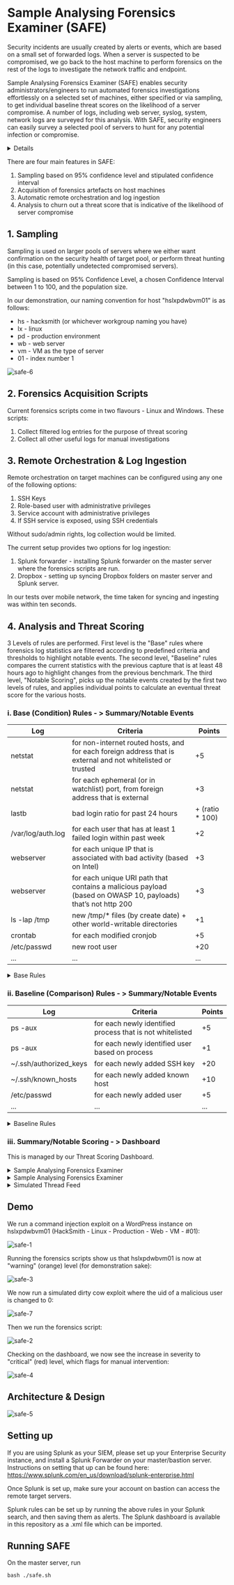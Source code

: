 # Sample Analysing Forensics Examiner (SAFE)

Security incidents are usually created by alerts or events, which are based on a small set of forwarded logs. When a server is suspected to be compromised, we go back to the host machine to perform forensics on the rest of the logs to investigate the network traffic and endpoint.

Sample Analysing Forensics Examiner (SAFE) enables security administrators/engineers to run automated forensics investigations effortlessly on a selected set of machines, either specified or via sampling, to get individual baseline threat scores on the likelihood of a server compromise. A number of logs, including web server, syslog, system, network logs are surveyed for this analysis. With SAFE, security engineers can easily survey a selected pool of servers to hunt for any potential infection or compromise.
<details>
  <summary>Details</summary>
  
  #### Problems
  1. [accuracy] Misses (FNs) on security threat detections (reactive) are common, many of which are only discovered during in-depth forensics investigation.
  2. [cost] While forensics investigation is accurate (richer logs), it’s expensive, and is usually only conducted when machine is suspected to be compromised.
  3. [time] We (incident response team) spend a lot of time manually reviewing forensics artefacts for various incidents
  4. [scalability] It’s virtually impossible to conduct forensics investigations over many servers in a scalable manner.

  #### Proposed Solution – Finding evil in an automated, scalable manner
Using a proactive and sampling approach, our tool automatically conducts a basic forensics investigations on an identified healthy (we would like to assume compromised) pool of servers to get threat scores, flagging out suspected compromised machines for further investigations.

  #### Target Users
  1. Security Incident Responders
  2. L3 SOC
  3. Server Owners
</details>

There are four main features in SAFE:
 1. Sampling based on 95% confidence level and stipulated confidence interval
 2. Acquisition of forensics artefacts on host machines
 3. Automatic remote orchestration and log ingestion
 4. Analysis to churn out a threat score that is indicative of the likelihood of server compromise

## 1. Sampling
Sampling is used on larger pools of servers where we either want confirmation on the security health of target pool, or perform threat hunting (in this case, potentially undetected compromised servers).

Sampling is based on 95% Confidence Level, a chosen Confidence Interval between 1 to 100, and the population size. 

In our demonstration, our naming convention for host "hslxpdwbvm01" is as follows:
  + hs - hacksmith (or whichever workgroup naming you have)
  + lx - linux
  + pd - production environment
  + wb - web server
  + vm - VM as the type of server
  + 01 - index number 1

![safe-6](https://github.com/spigeo/automatedforensicsinvestigator/blob/master/hacksmith/safe-6-2.png)

## 2. Forensics Acquisition Scripts
Current forensics scripts come in two flavours - Linux and Windows. These scripts:
 1. Collect filtered log entries for the purpose of threat scoring
 2. Collect all other useful logs for manual investigations
 
## 3. Remote Orchestration & Log Ingestion
Remote orchestration on target machines can be configured using any one of the following options:
 1. SSH Keys
 2. Role-based user with administrative privileges
 3. Service account with administrative privileges
 4. If SSH service is exposed, using SSH credentials
 
Without sudo/admin rights, log collection would be limited. 

The current setup provides two options for log ingestion:
 1. Splunk forwarder - installing Splunk forwarder on the master server where the forensics scripts are run.
 2. Dropbox - setting up syncing Dropbox folders on master server and Splunk server.
 
In our tests over mobile network, the time taken for syncing and ingesting was within ten seconds.

## 4. Analysis and Threat Scoring
3 Levels of rules are performed. First level is the "Base" rules where forensics log statistics are filtered according to predefined criteria and thresholds to highlight notable events. The second level, "Baseline" rules compares the current statistics with the previous capture that is at least 48 hours ago to highlight changes from the previous benchmark. The third level, "Notable Scoring", picks up the notable events created by the first two levels of rules, and applies individual points to calculate an eventual threat score for the various hosts.

### i. Base (Condition) Rules - > Summary/Notable Events

| Log  | Criteria | Points |
| ------------- | ------------- | ------ | 
| netstat  | for non-internet routed hosts, and for each foreign address that is external and not whitelisted or trusted |    +5 |
| netstat | for each ephemeral (or in watchlist) port, from foreign address that is external | +3 |
| lastb | bad login ratio for past 24 hours | + (ratio * 100) |
| /var/log/auth.log | for each user that has at least 1 failed login within past week | +2 |
| webserver | for each unique IP that is associated with bad activity (based on Intel) | +3 |
| webserver | for each unique URI path that contains a malicious payload (based on OWASP 10, payloads) that’s not http 200 | +3 | 
| ls -lap /tmp | new /tmp/* files (by create date) + other world-writable directories | +1 |
| crontab | for each modified cronjob | +5 | 
| /etc/passwd | new root user | +20 | 
| ... | ... | ... | 


<details>
  <summary>Base Rules</summary>

`Base - Bad IP`
```
index=safe source="*webserveraccess.log" earliest=-1d
| rex field=source ".+\/(?<host>[a-zA-Z0-9]+)\_.+"
| stats count by src_ip, host
| rename src_ip as ip
| eval points = 3
| eval concat = host . ip
| search NOT [search index=summary source="Base - Bad IP" earliest=-1d | table ip,orig_host | eval concat = orig_host . ip | table concat]
| fields host, ip, points
| collect index=summary sourcetype=stash source="Base - Bad IP" marker="tier=base"
```

`Base - Bad Logins`
```
index="safe" source="*badlogins.log" earliest=-1d
| rex field=source ".+\/(?<host>[a-zA-Z0-9]+)\_.+"
| rex "(?<user>[a-zA-Z0-9]+)\ .+" max_match=0
| stats count by user, host
| eval points = 3
| eval concat = user . host
| search NOT user = "btmp"
| search NOT [search index=summary source="Base - Bad Logins" earliest=-1d | table user,orig_host | eval concat = user . orig_host | table concat]
| fields user, host, points
| collect index=summary sourcetype=stash source="Base - Bad Logins" marker="tier=base"
```

`Base - New Root Users`
```
index=safe source="*rootusers.log" earliest=-1d
| rex "(?<user>.+)" max_match=0
| rex field=source ".+\/(?<host>[a-zA-Z0-9]+)\_.+"
| stats count by user, host
| search NOT user IN ("root") `comment("whitelist")`
| eval points = 20
| eval concat = user . host
| search NOT [search index=summary source="Base - New Root Users" earliest=-1d | table user,orig_host | eval concat = user . orig_host | table concat]
| fields user, host, points
| collect index=summary sourcetype=stash source="Base - New Root Users" marker="tier=base"
```

`Base - OWASP Payloads`
```
index=safe source=*webserveraccess.log earliest=-1d
| rex "[^ ]+\ [^ ]+\ [^ ]+\ [^ ]+\ [^ ]+\ [^ ]+\ [^ ]+\ [^ ]+\ (?<status>\d\d\d)\ .+" 
| rex "^[^ ]+\ [^ ]+\ [^ ]+\ [^ ]+\ [^ ]+\ [^ ]+\ (?<uri>[^ ]+)\ .+" 
| rex "^[^ ]+\ [^ ]+\ [^ ]+\ [^ ]+\ [^ ]+\ [^ ]+\ [^=]+\=(?<query>[^ ]+)\ .+" 
| eval uri_query=replace(coalesce(query,uri),"\"","")
| rex "^(?<src_ip>[^ ]+)\ .+" 
| where status!=200 `comment("general assumption made is that 200 means well handled. not fully accurate of course")` 
| rex field=source ".+\/(?<host>[a-zA-Z0-9]+)\_.+"
| stats count by src_ip, host, uri_query
| rename uri_query as payload
| lookup payloads.csv payload
| where isnotnull(attack)
| eval points = 3
| eval concat = host . payload
| search NOT [search index=summary source="Base - OWASP Payloads" earliest=-1d | table payload,orig_host | eval concat = orig_host . payload | table concat]
| fields host, payload, points
| collect index=summary sourcetype=stash source="Base - OWASP Payloads" marker="tier=base"
```

`Base - RDP Connections Bypassing Bastion`
```
index=safe source="*RemoteConnectionManager_Operational.xml" earliest=-1d 
| spath
| rename Event.UserData.EventXML.Param3 as src
| rename Event.System.Computer as host
| rex field=source ".+\/(?<host>[a-zA-Z0-9]+)\_.+" 
| search NOT src IN ("172.16.124.5","172.16.124.135","172.16.124.133") `comment("Bastion IPs")` 
| stats count by src, host 
| eval points = 5 
| eval concat = host . src  
| search NOT 
    [ search index=summary source="Base - RDP Connections Bypassing Bastion" earliest=-1d 
    | table status,src 
    | eval concat = orig_host . src  
    | table concat]
| collect index=summary sourcetype=stash source="Base - RDP Connections Bypassing Bastion" marker="tier=base"
```

`Base - SSH Connections Bypassing Bastion`
```
index=safe source=*sshaccess.log "Accepted password for" earliest=-1d 
| rex "(?<src>\d{1,3}\.\d{1,3}\.\d{1,3}\.\d{1,3})" 
| rex "Accepted\ password\ for\ (?<user>[^ ]+)\ .+" 
| rex field=source ".+\/(?<host>[a-zA-Z0-9]+)\_.+" 
| search NOT src IN ("172.16.124.5","172.16.124.135","172.16.124.133") `comment("Bastion IPs")` 
| stats count by src, user, host 
| eval points = 5 
| eval concat = host . src . user 
| search NOT 
    [ search index=summary source="Base - SSH Connections Bypassing Bastion" earliest=-1d 
    | table status,src,user 
    | eval concat = orig_host . src . user 
    | table concat] 
| collect index=summary sourcetype=stash source="Base - SSH Connections Bypassing Bastion" marker="tier=base"
```

`Base - Suspicious Windows Processes`
```
index=safe source="*/Security.xml" earliest=-1d
| spath
| search "Event.EventData.Data{@Name}"=ProcessName 
| rex field=_raw max_match=20 "ProcessName\'\>(?<process_name>[^\<]+)\<" 
| rex field=process_name max_match=20 ".+[\\\](?<process_name>[^\\\]+)$" 
| rex field=source ".+splunk\/(?<host>[a-zA-Z0-9]+)\_.+"
| stats count by process_name, host
| search process_name IN ("*whois64.exe","*whois.exe","*vmmap.exe","*sync64.exe","*sync.exe","*strings64.exe","*strings.exe","*streams64.exe","*streams.exe","*sigcheck64.exe","*sigcheck.exe","*sdelete64.exe","*sdelete.exe","*ru64.exe","*ru.exe","*regjump.exe","*pssuspend64.exe","*pssuspend.exe","*psshutdown.exe","*psping64.exe","*psping.exe","*pspasswd64.exe","*pspasswd.exe","*psloglist64.exe","*psloglist.exe","*pslist64.exe","*pslist.exe","*pskill64.exe","*pskill.exe","*psfile64.exe","*psfile.exe","*procexp64.exe","*procexp.exe","*procdump64.exe","*procdump.exe","*portmon.exe","*pipelist64.exe","*pipelist.exe","*pendmoves64.exe","*pendmoves.exe","*pagedfrg.exe","*ntfsinfo64.exe","*ntfsinfo.exe","*notmyfaultc64.exe","*notmyfaultc.exe","*notmyfault64.exe","*notmyfault.exe","*movefile64.exe","*movefile.exe","*logonsessions64.exe","*logonsessions.exe","*livekd64.exe","*livekd.exe","*ldmdump.exe","*junction64.exe","*junction.exe","*hex2dec64.exe","*hex2dec.exe","*handle64.exe","*handle.exe","*efsdump.exe","*du64.exe","*du.exe","*diskext64.exe","*diskext.exe","*disk2vhd.exe","*ctrl2cap.exe","*autorunsc64.exe","*autorunsc.exe","*adrestore.exe","*accesschk64.exe","*accesschk.exe","*ZoomIt.exe","*Winobj.exe","*Volumeid64.exe","*Volumeid.exe","*Testlimit64.exe","*Testlimit.exe","*Tcpview.exe","*Tcpvcon.exe","*Sysmon64.exe","*Sysmon.exe","*ShellRunas.exe","*ShareEnum.exe","*RegDelNull64.exe","*RegDelNull.exe","*RAMMap.exe","*PsService64.exe","*PsService.exe","*PsLoggedon64.exe","*PsLoggedon.exe","*PsInfo64.exe","*PsInfo.exe","*PsGetsid64.exe","*PsGetsid.exe","*PsExec64.exe","*PsExec.exe","*Procmon64.exe","*Procmon.exe","*LoadOrdC64.exe","*LoadOrdC.exe","*LoadOrd64.exe","*LoadOrd.exe","*Listdlls64.exe","*Listdlls.exe","*FindLinks64.exe","*FindLinks.exe","*Diskmon.exe","*DiskView.exe","*Desktops.exe","*Dbgview.exe","*Coreinfo64.exe","*Coreinfo.exe","*Contig64.exe","*Contig.exe","*Clockres64.exe","*Clockres.exe","*Cacheset.exe","*CPUSTRES64.EXE","*CPUSTRES.EXE","*Bginfo64.exe","*Bginfo.exe","*Autoruns64.exe","*Autoruns.exe","*Autologon.exe","*AccessEnum.exe","*ADInsight.exe","*ADExplorer.exe")
| eval points = 20
| eval concat = host . process_name
| search NOT [search index=summary source="Base - Suspicious Windows Processes" earliest=-1d | table orig_host,process_name | eval concat = orig_host . process_name | table concat]
| fields host, payload, points
| collect index=summary sourcetype=stash source="Base - Suspicious Windows Processes" marker="tier=base"
```

`Base - Vulnerability Scanning On Web Server`
```
index=safe source=*webserveraccess.log earliest=-1d
| rex "[^ ]+\ [^ ]+\ [^ ]+\ [^ ]+\ [^ ]+\ [^ ]+\ [^ ]+\ [^ ]+\ (?<status>\d\d\d)\ .+" 
| rex "^[^ ]+\ [^ ]+\ [^ ]+\ [^ ]+\ [^ ]+\ [^ ]+\ (?<uri>[^ ]+)\ .+" 
| rex "^[^ ]+\ [^ ]+\ [^ ]+\ [^ ]+\ [^ ]+\ [^ ]+\ [^=]+\=(?<query>[^ ]+)\ .+" 
| eval uri_query=replace(coalesce(query,uri),"\"","")
| rex "^(?<src_ip>[^ ]+)\ .+" 
| rex field=source ".+\/(?<host>[a-zA-Z0-9]+)\_.+"
| stats dc(uri_query) as dc_uri_query count by src_ip, host
| where dc_uri_query > 500 AND count > 1000
| eval points = 3
| eval concat = host . src_ip
| search NOT [search index=summary source="Base - Vulnerability Scanning On Web Server" earliest=-1d | table src_ip,orig_host | eval concat = orig_host . src_ip | table concat]
| fields host, src_ip, points
| collect index=summary sourcetype=stash source="Base - Vulnerability Scanning On Web Server" marker="tier=base"
```

`Base - Web Server Errors`
```
index=safe source=*webserveraccess.log earliest=-1d
| rex "[^ ]+\ [^ ]+\ [^ ]+\ [^ ]+\ [^ ]+\ [^ ]+\ [^ ]+\ [^ ]+\ (?<status>\d\d\d)\ .+"
| rex field=source ".+\/(?<host>[a-zA-Z0-9]+)\_.+"
| stats first(_time) as time count by host, status
| where status > 499
| eval points = 3
| eval concat = host . status . time
| search NOT [search index=summary source="Base - Server Errors" earliest=-1d | table status,orig_host,time | eval concat = orig_host . status . time | table concat]
| fields host, status, points, time
| collect index=summary sourcetype=stash source="Base - Web Server Errors" marker="tier=base"
```

`Base - Suspicious Cron Jobs`
```
index=safe source="*/userscrontab.log" TERM(nc) OR TERM(wget) OR TERM(curl) OR TERM(ncat) OR TERM(fping) OR "/dev/null" earliest=-1d
| rex "(?m)^(?<cron>[^#\r\n]+)" max_match=500
| eval cron=rtrim(cron," ")
| rex field=source ".+splunk\/(?<host>[a-zA-Z0-9]+)\_.+"
| stats count by cron, host
| eval points = 10
| eval concat = host . cron
| search NOT [search index=summary source="Base - Suspicious Cron Jobs" earliest=-1d | table cron,orig_host | eval concat = orig_host . cron | table concat]
| fields host, cron, points
| collect index=summary sourcetype=stash source="Base - Suspicious Cron Jobs" marker="tier=base"
```

`Base - Web Shells`
```
index=safe source="*/webserveraccess.log" earliest=-1d "cmd=*nc" OR "cmd=*/bash" OR "cmd=*ncat" OR "cmd=*netcat"
| rex "\?(?<uri_query>[^ ]+)"
| rex field=source ".+\/(?<host>[a-zA-Z0-9]+)\_.+"
| stats count by host, uri_query
| eval points = 10
| eval concat = host . uri_query
| search NOT [search index=summary source="Base - Web Shells" earliest=-1d | table uri_query,orig_host | eval concat = orig_host . uri_query | table concat]
| fields host, uri_query, points
| collect index=summary sourcetype=stash source="Base - Web Shells" marker="tier=base"
```

</details>

### ii. Baseline (Comparison) Rules - > Summary/Notable Events

| Log  | Criteria | Points |
| ------------- | ------------- | ------ | 
| ps -aux | for each newly identified process that is not whitelisted | +5 |
| ps -aux | for each newly identified user based on process | +1 |
| ~/.ssh/authorized_keys | for each newly added SSH key | +20 |
| ~/.ssh/known_hosts | for each newly added known host | +10 |
| /etc/passwd | for each newly added user | +5 |
| ... | ... | ... | 


<details>
  <summary>Baseline Rules</summary>

`Baseline - New Autostart Services`
```
index=safe source="*/autostartservices.log" earliest=-1d
| rex field=source ".+\/(?<host>[a-zA-Z0-9]+)\_.+"
| rex ".+\ (?<service>[^ ]+)[\r\n.]" max_match=0
| stats count by service, host
| where len(service)>3
| search NOT service IN ("") `comment("whitelist")`
| eval points = 5
| eval concat = service . host
| search NOT [search index=summary source="Baseline - New Autostart Services" earliest=-7d | table service,orig_host | eval concat = service . orig_host | table concat]
| fields service, host, points
| collect index=summary sourcetype=stash source="Baseline - New Autostart Services" marker="tier=baseline"
```

`Baseline - New Cron Jobs`
```
index=safe source="*/userscrontab.log" earliest=-1d
| rex "(?m)^(?<cron>[^#\r\n]+)" max_match=0
| rex field=source ".+splunk\/(?<host>[a-zA-Z0-9]+)\_.+"
| stats count by cron, host
| eval points = 5
| eval concat = host . cron
| search NOT [search index=summary source="Baseline - New Cron Jobs" earliest=-7d | table orig_host,cron | eval concat = orig_host.cron | table concat]
| fields cron, host, points
| collect index=summary source="Baseline - New Cron Jobs" marker="tier=baseline"
```

`Baseline - New Hidden Files`
```
index=safe source=*/hiddenfilesforotherusers.log earliest=-1d
| rex field=_raw "(?m)^(?<user>[^ ]+)\ (?m)(?<hidden_files>[^ ]+)$" max_match=400
| rex field=source ".+\/(?<host>[a-zA-Z0-9]+)\_.+"
| rex mode=sed field=user "s/\n/ /g"
| rex mode=sed field=hidden_files "s/\n/ /g"
| eval user = ltrim(user," ")
| stats count by user, hidden_files, host
| eval points = 3
| eval concat = user . hidden_files . host
| search NOT [search index=summary source="Baseline - New Hidden Files" earliest=-7d | table user,hidden_files,orig_host | eval concat = user . hidden_files . orig_host | table concat]
| fields user, hidden_files, host, points
| collect index=summary sourcetype=stash source="Baseline - New Hidden Files" marker="tier=baseline"
```

`Baseline - New Identified Windows Processes`
```
index=safe source="*/Processlist.log" earliest=-1d
| rex field=_raw max_match=300 "\ \d\ (?<process_name>[^ ]+)" 
| rex field=source ".+splunk\/(?<host>[a-zA-Z0-9]+)\_.+"
| stats count by process_name, host
| eval points = 4
| eval concat = host . process_name
| search NOT [search index=summary source="Baseline - New Identified Windows Processes" earliest=-7d | table orig_host,process_name | eval concat = orig_host.process_name | table concat]
| fields process_name, host, points 
| collect index=summary source="Baseline - New Identified Windows Processes" marker="tier=baseline"
```

`Baseline - New Processes`
```
index=safe source=*pidpsname.log earliest=-1d
| rex "(?<pid>\d+)\ (?<cmd>\w+)" max_match=0
| rex field=source ".+splunk\/(?<host>[a-zA-Z0-9]+)\_.+"
| eval time = max(_time)
| eval points = 5
| stats count by time, cmd, host, points
| eval concat = cmd . host
| search NOT [search index=summary source="Baseline - New Processes" earliest=-7d | table cmd,orig_host | eval concat = cmd . orig_host | table concat]
| fields time, cmd, host, points
| collect index=summary sourcetype=stash source="Baseline - New Processes" marker="tier=baseline"
```

`Baseline - New SSH Users`
```
index=safe source="*sshaccess.log" user earliest=-1d
| rex field=source ".+artefacts\/(?<host>[a-zA-Z0-9]+)\_.+"
| rex "New\ session\ /d+ of\ user\ (?<user>[a-zA-Z0-9])"
| rex "session\ opened\ for\ user\ (?<user>[a-zA-Z0-9])\ by"
| eval time = max(_time) `comment("I know this line should go below")`
| stats count by user, host
| eval points = 10
| search NOT user IN ("sshd","mysql","gdm") `comment("whitelist")`
| eval concat = user . host
| search NOT [search index=summary source="Baseline - New Users" earliest=-7d | table user,orig_host | eval concat = user . orig_host | table concat]
| fields user, host, points
| collect index=summary sourcetype=stash source="Baseline - New Users" marker="tier=baseline"
```

`Baseline - New Startup Processes`
```
index=safe source=*startupprocess.log earliest=-1d
| rex field=_raw max_match=500 "\d+\ +(?<startup_process>[^ ]+)\ .+"
| rex field=source ".+splunk\/(?<host>[a-zA-Z0-9]+)\_.+"
| stats count by startup_process, host
| eval points = 5
| eval concat = host.startup_process
| search NOT [search index=summary source="Baseline - New Startup Processes" earliest=-7d | table startup_process,orig_host | eval concat = orig_host.startup_process | table concat]
| fields startup_process, host, points
| collect index=summary sourcetype=stash source="Baseline - New Startup Processes" marker="tier=baseline"
```

`Baseline - New Users`
```
index="hacksmith" source="/home/master/Dropbox/hacksmith/artefacts/*sshaccess.log" user earliest=-1d
| rex field=source ".+artefacts\/(?<host>[a-zA-Z0-9]+)\_.+"
| rex "New\ session\ /d+ of\ user\ (?<user>[a-zA-Z0-9])"
| rex "session\ opened\ for\ user\ (?<user>[a-zA-Z0-9])\ by"
| eval time = max(_time) `comment("I know this line should go below")`
| stats count by user, host
| eval points = 10
| search NOT user IN ("sshd","mysql","gdm") `comment("whitelist")`
| eval concat = user . host
| search NOT [search index=notable search_name="Baseline - New Users" earliest=-7d | table user,orig_host | eval concat = user . orig_host | table concat]
| fields user, host, points
```

`Baseline - New Windows Processes`
```
index=safe source="*/Security.xml" earliest=-1d
| spath 
| search "Event.EventData.Data{@Name}"=ProcessName 
| rex field=_raw max_match=20 "ProcessName\'\>(?<process>[^\<]+)\<" 
| rex field=process max_match=20 ".+[\\\](?<process_name>[^\\\]+)$" 
| rex field=source ".+splunk\/(?<host>[a-zA-Z0-9]+)\_.+"
| stats count by process_name, host
| eval points = 4
| eval concat = host . process_name
| search NOT [search index=summary source="Baseline - New Windows Processes" earliest=-7d | table orig_host,process_name | eval concat = orig_host.process_name | table concat]
| fields process_name, host, points 
| collect index=summary source="Baseline - New Windows Processes" marker="tier=baseline"
```

</details>

### iii. Summary/Notable Scoring - > Dashboard
This is managed by our Threat Scoring Dashboard.

<details>
  <summary>Sample Analysing Forensics Examiner</summary>

```
index=summary orig_host = $server1$ | stats sum(points) as points count by orig_host, source  | eval points = min(points,100) | stats sum(points) as points count by orig_host | fields points
```
```
index=summary orig_host="$server1$" | timechart count by source
```
```
index=summary orig_host="$server1$" | stats values(*) as * count, sum(points) as points by source | fields - date_*, - eventtype, - host, - index, - info_*, - linecount, - orig_action_name, - orig_rid, - orig_sid, - search_name, - sourcetype, - splunk_server, - tag*, - timeendpos, - timestartpos - time - search_now - cmd| convert ctime(time)
```

```
<form>
  <label>Sample Analysing Forensics Examiner</label>
  <fieldset submitButton="false" autoRun="true">
    <input type="text" token="server1">
      <label>server1</label>
    </input>
    <input type="text" token="server2">
      <label>server2</label>
    </input>
    <input type="text" token="server3">
      <label>server3</label>
    </input>
    <input type="time" token="field1">
      <label></label>
      <default>
        <earliest>-24h@h</earliest>
        <latest>now</latest>
      </default>
    </input>
  </fieldset>
  <row>
    <panel>
      <single>
        <title>$server1$</title>
        <search>
          <query>index=summary orig_host = $server1$  | stats sum(points) as points count by orig_host, source  | eval points = min(points,100) | stats sum(points) as points count by orig_host | fields points</query>
          <earliest>$field1.earliest$</earliest>
          <latest>$field1.latest$</latest>
        </search>
        <option name="colorMode">block</option>
        <option name="drilldown">none</option>
        <option name="rangeColors">["0x53a051","0xf8be34","0xf1813f","0xdc4e41"]</option>
        <option name="rangeValues">[60,100,200]</option>
        <option name="refresh.display">progressbar</option>
        <option name="useColors">1</option>
      </single>
    </panel>
    <panel>
      <single>
        <title>$server2$</title>
        <search>
          <query>index=summary orig_host = $server2$  | stats sum(points) as points count by orig_host, source  | eval points = min(points,100) | stats sum(points) as points count by orig_host | fields points</query>
          <earliest>$field1.earliest$</earliest>
          <latest>$field1.latest$</latest>
        </search>
        <option name="colorMode">block</option>
        <option name="drilldown">none</option>
        <option name="rangeColors">["0x53a051","0xf8be34","0xf1813f","0xdc4e41"]</option>
        <option name="rangeValues">[60,100,200]</option>
        <option name="refresh.display">progressbar</option>
        <option name="useColors">1</option>
      </single>
    </panel>
    <panel>
      <single>
        <title>$server3$</title>
        <search>
          <query>index=summary orig_host = $server3$  | stats sum(points) as points count by orig_host, source  | eval points = min(points,100) | stats sum(points) as points count by orig_host | fields points</query>
          <earliest>$field1.earliest$</earliest>
          <latest>$field1.latest$</latest>
        </search>
        <option name="colorMode">block</option>
        <option name="drilldown">none</option>
        <option name="rangeColors">["0x53a051","0xf8be34","0xf1813f","0xdc4e41"]</option>
        <option name="rangeValues">[60,100,180]</option>
        <option name="refresh.display">progressbar</option>
        <option name="useColors">1</option>
      </single>
    </panel>
  </row>
  <row>
    <panel>
      <chart>
        <search>
          <query>index=summary orig_host="$server1$" NOT time IN ("1598629964") earliest=-7d | timechart count by source</query>
          <earliest>$field1.earliest$</earliest>
          <latest>$field1.latest$</latest>
        </search>
        <option name="charting.chart">line</option>
        <option name="charting.drilldown">none</option>
        <option name="refresh.display">progressbar</option>
      </chart>
    </panel>
    <panel>
      <chart>
        <search>
          <query>index=summary orig_host="$server2$" NOT time IN ("1598629964") earliest=-7d | timechart count by source</query>
          <earliest>$field1.earliest$</earliest>
          <latest>$field1.latest$</latest>
        </search>
        <option name="charting.chart">line</option>
        <option name="charting.drilldown">none</option>
        <option name="refresh.display">progressbar</option>
      </chart>
    </panel>
    <panel>
      <chart>
        <search>
          <query>index=summary orig_host="$server3$" NOT time IN ("1598629964") earliest=-7d | timechart count by source</query>
          <earliest>$field1.earliest$</earliest>
          <latest>$field1.latest$</latest>
        </search>
        <option name="charting.chart">line</option>
        <option name="charting.drilldown">none</option>
        <option name="refresh.display">progressbar</option>
      </chart>
    </panel>
  </row>
  <row>
    <panel>
      <table>
        <search>
          <query>index=summary orig_host="$server1$" | stats values(*) as * count, sum(points) as points by source | fields - date_*, - eventtype, - host, - index, - info_*, - linecount, - orig_action_name, - orig_rid, - orig_sid, - search_name, - sourcetype, - splunk_server, - tag*, - timeendpos, - timestartpos - time - search_now - cmd| convert ctime(time)</query>
          <earliest>$field1.earliest$</earliest>
          <latest>$field1.latest$</latest>
        </search>
        <option name="count">10</option>
        <option name="drilldown">none</option>
        <option name="refresh.display">progressbar</option>
      </table>
    </panel>
    <panel>
      <table>
        <title>table</title>
        <search>
          <query>index=summary orig_host="$server2$" | stats values(*) as * count, sum(points) as points by source | fields - date_*, - eventtype, - host, - index, - info_*, - linecount, - orig_action_name, - orig_rid, - orig_sid, - search_name, - sourcetype, - splunk_server, - tag*, - timeendpos, - timestartpos - time - search_now - cmd| convert ctime(time)</query>
          <earliest>$field1.earliest$</earliest>
          <latest>$field1.latest$</latest>
        </search>
        <option name="drilldown">none</option>
        <option name="refresh.display">progressbar</option>
      </table>
    </panel>
    <panel>
      <table>
        <search>
          <query>index=summary orig_host="$server3$" | stats values(*) as * count, sum(points) as points by source | fields - date_*, - eventtype, - host, - index, - info_*, - linecount, - orig_action_name, - orig_rid, - orig_sid, - search_name, - sourcetype, - splunk_server, - tag*, - timeendpos, - timestartpos - time - search_now - cmd | convert ctime(time)</query>
          <earliest>$field1.earliest$</earliest>
          <latest>$field1.latest$</latest>
        </search>
        <option name="drilldown">none</option>
        <option name="refresh.display">progressbar</option>
      </table>
    </panel>
  </row>
</form>
```
</details>

<details>
  
  <summary>Sample Analysing Forensics Examiner</summary>
  
```
<form theme="dark">
  <label>SAFE - Scoring Logs</label>
  <description>Scoring ingested forensics artefacts, and generating the dashboard link to the top threats. Run " | script safe" to invoke forensics script before loading this dashboard.</description>
  <fieldset submitButton="false"></fieldset>
  <row>
    <panel>
      <input type="dropdown" token="sample">
        <label>Top N Results</label>
        <choice value="2">2</choice>
        <choice value="3">3</choice>
        <choice value="4">4</choice>
        <choice value="5">5</choice>
        <choice value="6">6</choice>
        <choice value="7">7</choice>
        <choice value="8">8</choice>
        <choice value="9">9</choice>
        <choice value="10">10</choice>
      </input>
      <table>
        <search>
          <query>index=summary 
| stats sum(points) as points count by orig_host, source 
| eval points = min(points,50) 
| stats sum(points) as points by orig_host 
| sort $sample$ -points 
| eval counter=1 
| accum counter as LineNumber 
| eval param = "form.server".LineNumber."=".orig_host 
| stats values(*) as * by counter 
| eval dashboard="http://192.168.50.75:8000/en-GB/app/search/safe?".mvjoin(param,"&amp;") 
| fields dashboard</query>
          <earliest>-24h@h</earliest>
          <latest>now</latest>
          <refresh>5s</refresh>
          <refreshType>delay</refreshType>
        </search>
        <option name="drilldown">cell</option>
        <option name="refresh.display">progressbar</option>
        <drilldown>
          <link target="_blank">http://localhost:8000/en-GB/app/search/safe?form.server1=hslxpdfsvm01&amp;form.server2=hslxpdwbvm01&amp;form.server3=hswnpdadvm01</link>
        </drilldown>
      </table>
    </panel>
  </row>
  <row>
    <panel>
      <table>
        <title>Base - Bad IP</title>
        <search>
          <query>index=safe source="*webserveraccess.log" earliest=-1d
| rex field=source ".+\/(?&lt;host&gt;[a-zA-Z0-9]+)\_.+"
| stats count by src_ip, host
| rename src_ip as ip
| eval points = 3
| eval concat = host . ip
| search NOT [search index=summary source="Base - Bad IP" earliest=-1d | table ip,orig_host | eval concat = orig_host . ip | table concat]
| fields host, ip, points
| collect index=summary sourcetype=stash source="Base - Bad IP" marker="tier=base"</query>
          <earliest>-1d</earliest>
          <latest>now</latest>
          <sampleRatio>1</sampleRatio>
        </search>
        <option name="count">5</option>
        <option name="dataOverlayMode">none</option>
        <option name="drilldown">none</option>
        <option name="percentagesRow">false</option>
        <option name="rowNumbers">false</option>
        <option name="totalsRow">false</option>
        <option name="wrap">false</option>
      </table>
    </panel>
    <panel>
      <table>
        <title>Base - Bad Logins</title>
        <search>
          <query>index="safe" source="*badlogins.log" earliest=-1d
| rex field=source ".+\/(?&lt;host&gt;[a-zA-Z0-9]+)\_.+"
| rex "(?&lt;user&gt;[a-zA-Z0-9]+)\ .+" max_match=0
| stats count by user, host
| eval points = 3
| eval concat = user . host
| search NOT user = "btmp"
| search NOT [search index=summary source="Base - Bad Logins" earliest=-1d | table user,orig_host | eval concat = user . orig_host | table concat]
| fields user, host, points
| collect index=summary sourcetype=stash source="Base - Bad Logins" marker="tier=base"</query>
          <earliest>-1d</earliest>
          <latest>now</latest>
          <sampleRatio>1</sampleRatio>
        </search>
        <option name="count">5</option>
        <option name="dataOverlayMode">none</option>
        <option name="drilldown">none</option>
        <option name="percentagesRow">false</option>
        <option name="rowNumbers">false</option>
        <option name="totalsRow">false</option>
        <option name="wrap">false</option>
      </table>
    </panel>
    <panel>
      <table>
        <title>Base - New Root Users</title>
        <search>
          <query>index=safe source="*rootusers.log" earliest=-1d
| rex "(?&lt;user&gt;.+)" max_match=0
| rex field=source ".+\/(?&lt;host&gt;[a-zA-Z0-9]+)\_.+"
| stats count by user, host
| search NOT user IN ("root") `comment("whitelist")`
| eval points = 20
| eval concat = user . host
| search NOT [search index=summary source="Base - New Root Users" earliest=-1d | table user,orig_host | eval concat = user . orig_host | table concat]
| fields user, host, points
| collect index=summary sourcetype=stash source="Base - New Root Users" marker="tier=base"</query>
          <earliest>-1w</earliest>
          <latest>now</latest>
          <sampleRatio>1</sampleRatio>
        </search>
        <option name="count">5</option>
        <option name="dataOverlayMode">none</option>
        <option name="drilldown">none</option>
        <option name="percentagesRow">false</option>
        <option name="rowNumbers">false</option>
        <option name="totalsRow">false</option>
        <option name="wrap">false</option>
      </table>
    </panel>
    <panel>
      <table>
        <title>Base - OWASP Payloads</title>
        <search>
          <query>index=safe source=*webserveraccess.log earliest=-1d
| rex "[^ ]+\ [^ ]+\ [^ ]+\ [^ ]+\ [^ ]+\ [^ ]+\ [^ ]+\ [^ ]+\ (?&lt;status&gt;\d\d\d)\ .+" 
| rex "^[^ ]+\ [^ ]+\ [^ ]+\ [^ ]+\ [^ ]+\ [^ ]+\ (?&lt;uri&gt;[^ ]+)\ .+" 
| rex "^[^ ]+\ [^ ]+\ [^ ]+\ [^ ]+\ [^ ]+\ [^ ]+\ [^=]+\=(?&lt;query&gt;[^ ]+)\ .+" 
| eval uri_query=replace(coalesce(query,uri),"\"","")
| rex "^(?&lt;src_ip&gt;[^ ]+)\ .+" 
| where status!=200 `comment("general assumption made is that 200 means well handled. not fully accurate of course")` 
| rex field=source ".+\/(?&lt;host&gt;[a-zA-Z0-9]+)\_.+"
| stats count by src_ip, host, uri_query
| rename uri_query as payload
| lookup payloads.csv payload
| where isnotnull(attack)
| eval points = 3
| eval concat = host . payload
| search NOT [search index=summary source="Base - OWASP Payloads" earliest=-1d | table payload,orig_host | eval concat = orig_host . payload | table concat]
| fields host, payload, points
| collect index=summary sourcetype=stash source="Base - OWASP Payloads" marker="tier=base"</query>
          <earliest>-1d</earliest>
          <latest>now</latest>
          <sampleRatio>1</sampleRatio>
        </search>
        <option name="count">5</option>
        <option name="dataOverlayMode">none</option>
        <option name="drilldown">none</option>
        <option name="percentagesRow">false</option>
        <option name="rowNumbers">false</option>
        <option name="totalsRow">false</option>
        <option name="wrap">false</option>
      </table>
    </panel>
    <panel>
      <table>
        <title>Base - SSH Connections Bypassing Bastion</title>
        <search ref="Base - SSH Connections Bypassing Bastion"></search>
        <option name="count">5</option>
        <option name="drilldown">none</option>
        <option name="wrap">false</option>
      </table>
    </panel>
    <panel>
      <table>
        <title>Base - Suspicious Windows Processes</title>
        <search>
          <query>index=safe source="*/Security.xml" earliest=-1d
| spath
| search "Event.EventData.Data{@Name}"=ProcessName 
| rex field=_raw max_match=20 "ProcessName\'\&gt;(?&lt;process_name&gt;[^\&lt;]+)\&lt;" 
| rex field=process_name max_match=20 ".+[\\\](?&lt;process_name&gt;[^\\\]+)$$" 
| rex field=source ".+splunk\/(?&lt;host&gt;[a-zA-Z0-9]+)\_.+"
| stats count by process_name, host
| search process_name IN ("*whois64.exe","*whois.exe","*vmmap.exe","*sync64.exe","*sync.exe","*strings64.exe","*strings.exe","*streams64.exe","*streams.exe","*sigcheck64.exe","*sigcheck.exe","*sdelete64.exe","*sdelete.exe","*ru64.exe","*ru.exe","*regjump.exe","*pssuspend64.exe","*pssuspend.exe","*psshutdown.exe","*psping64.exe","*psping.exe","*pspasswd64.exe","*pspasswd.exe","*psloglist64.exe","*psloglist.exe","*pslist64.exe","*pslist.exe","*pskill64.exe","*pskill.exe","*psfile64.exe","*psfile.exe","*procexp64.exe","*procexp.exe","*procdump64.exe","*procdump.exe","*portmon.exe","*pipelist64.exe","*pipelist.exe","*pendmoves64.exe","*pendmoves.exe","*pagedfrg.exe","*ntfsinfo64.exe","*ntfsinfo.exe","*notmyfaultc64.exe","*notmyfaultc.exe","*notmyfault64.exe","*notmyfault.exe","*movefile64.exe","*movefile.exe","*logonsessions64.exe","*logonsessions.exe","*livekd64.exe","*livekd.exe","*ldmdump.exe","*junction64.exe","*junction.exe","*hex2dec64.exe","*hex2dec.exe","*handle64.exe","*handle.exe","*efsdump.exe","*du64.exe","*du.exe","*diskext64.exe","*diskext.exe","*disk2vhd.exe","*ctrl2cap.exe","*autorunsc64.exe","*autorunsc.exe","*adrestore.exe","*accesschk64.exe","*accesschk.exe","*ZoomIt.exe","*Winobj.exe","*Volumeid64.exe","*Volumeid.exe","*Testlimit64.exe","*Testlimit.exe","*Tcpview.exe","*Tcpvcon.exe","*Sysmon64.exe","*Sysmon.exe","*ShellRunas.exe","*ShareEnum.exe","*RegDelNull64.exe","*RegDelNull.exe","*RAMMap.exe","*PsService64.exe","*PsService.exe","*PsLoggedon64.exe","*PsLoggedon.exe","*PsInfo64.exe","*PsInfo.exe","*PsGetsid64.exe","*PsGetsid.exe","*PsExec64.exe","*PsExec.exe","*Procmon64.exe","*Procmon.exe","*LoadOrdC64.exe","*LoadOrdC.exe","*LoadOrd64.exe","*LoadOrd.exe","*Listdlls64.exe","*Listdlls.exe","*FindLinks64.exe","*FindLinks.exe","*Diskmon.exe","*DiskView.exe","*Desktops.exe","*Dbgview.exe","*Coreinfo64.exe","*Coreinfo.exe","*Contig64.exe","*Contig.exe","*Clockres64.exe","*Clockres.exe","*Cacheset.exe","*CPUSTRES64.EXE","*CPUSTRES.EXE","*Bginfo64.exe","*Bginfo.exe","*Autoruns64.exe","*Autoruns.exe","*Autologon.exe","*AccessEnum.exe","*ADInsight.exe","*ADExplorer.exe")
| eval points = 20
| eval concat = host . process_name
| search NOT [search index=summary source="Base - Suspicious Windows Processes" earliest=-1d | table orig_host,process_name | eval concat = orig_host . process_name | table concat]
| fields host, payload, points
| collect index=summary sourcetype=stash source="Base - Suspicious Windows Processes" marker="tier=base"</query>
          <earliest>-1d</earliest>
          <latest>now</latest>
          <sampleRatio>1</sampleRatio>
        </search>
        <option name="count">5</option>
        <option name="dataOverlayMode">none</option>
        <option name="drilldown">none</option>
        <option name="percentagesRow">false</option>
        <option name="rowNumbers">false</option>
        <option name="totalsRow">false</option>
        <option name="wrap">false</option>
      </table>
    </panel>
    <panel>
      <table>
        <title>Base - Vulnerability Scanning On Web Server</title>
        <search ref="Base - Vulnerability Scanning On Web Server"></search>
        <option name="count">5</option>
        <option name="drilldown">none</option>
        <option name="wrap">false</option>
      </table>
    </panel>
    <panel>
      <table>
        <title>Base - Web Server Errors</title>
        <search ref="Base - Web Server Errors"></search>
        <option name="count">5</option>
        <option name="drilldown">none</option>
        <option name="wrap">false</option>
      </table>
    </panel>
    <panel>
      <table>
        <title>Base - RDP Connections Bypassing Bastion</title>
        <search ref="Base - RDP Connections Bypassing Bastion"></search>
        <option name="count">5</option>
        <option name="drilldown">none</option>
        <option name="wrap">false</option>
      </table>
    </panel>
    <panel>
      <table>
        <title>Base - Suspicious Cron Jobs</title>
        <search>
          <query>index=safe source="*/userscrontab.log" TERM(nc) OR TERM(wget) OR TERM(curl) OR TERM(ncat) OR TERM(fping) OR "/dev/null" earliest=-1d
| rex "(?m)^(?&lt;cron&gt;[^#\r\n]+)" max_match=500
| eval cron=rtrim(cron," ")
| rex field=source ".+splunk\/(?&lt;host&gt;[a-zA-Z0-9]+)\_.+"
| stats count by cron, host
| eval points = 10
| eval concat = host . cron
| search NOT [search index=summary source="Base - Suspicious Cron Jobs" earliest=-1d | table cron,orig_host | eval concat = orig_host . cron | table concat]
| fields host, cron, points
| collect index=summary sourcetype=stash source="Base - Suspicious Cron Jobs" marker="tier=base"</query>
          <earliest>-24h@h</earliest>
          <latest>now</latest>
          <sampleRatio>1</sampleRatio>
        </search>
        <option name="count">5</option>
        <option name="dataOverlayMode">none</option>
        <option name="drilldown">none</option>
        <option name="percentagesRow">false</option>
        <option name="rowNumbers">false</option>
        <option name="totalsRow">false</option>
        <option name="wrap">true</option>
      </table>
    </panel>
    <panel>
      <table>
        <title>Base - Web Shells</title>
        <search>
          <query>index=safe source="*/webserveraccess.log" earliest=-1d "cmd=*nc" OR "cmd=*/bash" OR "cmd=*ncat" OR "cmd=*netcat"
| rex "\?(?&lt;uri_query&gt;[^ ]+)"
| rex field=source ".+\/(?&lt;host&gt;[a-zA-Z0-9]+)\_.+"
| stats count by host, uri_query
| eval points = 10
| eval concat = host . uri_query
| search NOT [search index=summary source="Base - Web Shells" earliest=-1d | table uri_query,orig_host | eval concat = orig_host . uri_query | table concat]
| fields host, uri_query, points
| collect index=summary sourcetype=stash source="Base - Web Shells" marker="tier=base"</query>
          <earliest>-24h@h</earliest>
          <latest>now</latest>
          <sampleRatio>1</sampleRatio>
        </search>
        <option name="count">5</option>
        <option name="dataOverlayMode">none</option>
        <option name="drilldown">none</option>
        <option name="percentagesRow">false</option>
        <option name="rowNumbers">false</option>
        <option name="totalsRow">false</option>
        <option name="wrap">true</option>
      </table>
    </panel>
  </row>
  <row>
    <panel>
      <table>
        <title>Baseline - New Processes</title>
        <search>
          <query>index=safe source=*pidpsname.log earliest=-1d
| rex "(?&lt;pid&gt;\d+)\ (?&lt;cmd&gt;\w+)" max_match=0
| rex field=source ".+splunk\/(?&lt;host&gt;[a-zA-Z0-9]+)\_.+"
| eval time = max(_time)
| eval points = 5
| stats count by time, cmd, host, points
| eval concat = cmd . host
| search NOT [search index=summary source="Baseline - New Processes" earliest=-7d | table cmd,orig_host | eval concat = cmd . orig_host | table concat]
| fields time, cmd, host, points
| collect index=summary sourcetype=stash source="Baseline - New Processes" marker="tier=baseline"</query>
          <earliest>-1h</earliest>
          <latest>now</latest>
          <sampleRatio>1</sampleRatio>
        </search>
        <option name="count">5</option>
        <option name="dataOverlayMode">none</option>
        <option name="drilldown">cell</option>
        <option name="percentagesRow">false</option>
        <option name="rowNumbers">false</option>
        <option name="totalsRow">false</option>
        <option name="wrap">false</option>
      </table>
    </panel>
    <panel>
      <table>
        <title>Baseline - New Autostart Services</title>
        <search>
          <query>index=safe source="*/autostartservices.log" earliest=-1d
| rex field=source ".+\/(?&lt;host&gt;[a-zA-Z0-9]+)\_.+"
| rex ".+\ (?&lt;service&gt;[^ ]+)[\r\n.]" max_match=0
| stats count by service, host
| where len(service)&gt;3
| search NOT service IN ("") `comment("whitelist")`
| eval points = 5
| eval concat = service . host
| search NOT [search index=summary source="Baseline - New Autostart Services" earliest=-7d | table service,orig_host | eval concat = service . orig_host | table concat]
| fields service, host, points
| collect index=summary sourcetype=stash source="Baseline - New Autostart Services" marker="tier=baseline"</query>
          <earliest>-1mon</earliest>
          <latest>now</latest>
          <sampleRatio>1</sampleRatio>
        </search>
        <option name="count">5</option>
        <option name="dataOverlayMode">none</option>
        <option name="drilldown">none</option>
        <option name="percentagesRow">false</option>
        <option name="rowNumbers">false</option>
        <option name="totalsRow">false</option>
        <option name="wrap">false</option>
      </table>
    </panel>
    <panel>
      <table>
        <title>Baseline - New SSH Users</title>
        <search>
          <query>index=safe source=*userlist.log earliest=-1d
| rex field=source ".+\/(?&lt;host&gt;[a-zA-Z0-9]+)\_.+"
| rex "(?&lt;user&gt;.+)" max_match=0
| stats count by user, host
| search NOT user IN ("sshd","mysql","_apt","avahi","avahi-autoipd","backup","bin","colord","cups-pk-helper","daemon","dnsmasq","games","gdm","geoclue","gnats","gnome-initial-setup","hplip","irc","kernoops","list","lp","mail","man","messagebus","news","nobody","proxy","pulse","root","rtkit","saned","speech-dispatcher","sync","sys","syslog","systemd-network","systemd-resolve","usbmux","uucp","uuidd","whoopsie") `comment("whitelist")`
| eval points = 5
| eval concat = user . host
| search NOT [search index=summary source="Baseline - New SSH Users" earliest=-7d | table user,orig_host | eval concat = user . orig_host | table concat]
| fields user, host, points
| collect index=summary sourcetype=stash source="Baseline - New SSH Users" marker="tier=baseline"</query>
          <earliest>-1d</earliest>
          <latest>now</latest>
          <sampleRatio>1</sampleRatio>
        </search>
        <option name="count">5</option>
        <option name="dataOverlayMode">none</option>
        <option name="drilldown">none</option>
        <option name="percentagesRow">false</option>
        <option name="rowNumbers">false</option>
        <option name="totalsRow">false</option>
        <option name="wrap">false</option>
      </table>
    </panel>
    <panel>
      <table>
        <title>Baseline - New Startup Processes</title>
        <search>
          <query>index=safe source=*startupprocess.log earliest=-1d
| rex field=_raw max_match=500 "\d+\ +(?&lt;startup_process&gt;[^ ]+)\ .+"
| rex field=source ".+splunk\/(?&lt;host&gt;[a-zA-Z0-9]+)\_.+"
| stats count by startup_process, host
| eval points = 5
| eval concat = host.startup_process
| search NOT [search index=summary source="Baseline - New Startup Processes" earliest=-7d | table startup_process,orig_host | eval concat = orig_host.startup_process | table concat]
| fields startup_process, host, points
| collect index=summary sourcetype=stash source="Baseline - New Startup Processes" marker="tier=baseline"</query>
          <earliest>-24h</earliest>
          <latest>now</latest>
          <sampleRatio>1</sampleRatio>
        </search>
        <option name="count">5</option>
        <option name="dataOverlayMode">none</option>
        <option name="drilldown">none</option>
        <option name="percentagesRow">false</option>
        <option name="rowNumbers">false</option>
        <option name="totalsRow">false</option>
        <option name="wrap">false</option>
      </table>
    </panel>
    <panel>
      <table>
        <title>Baseline - New Users</title>
        <search>
          <query>index=safe source="*sshaccess.log" user earliest=-1d
| rex field=source ".+artefacts\/(?&lt;host&gt;[a-zA-Z0-9]+)\_.+"
| rex "New\ session\ /d+ of\ user\ (?&lt;user&gt;[a-zA-Z0-9])"
| rex "session\ opened\ for\ user\ (?&lt;user&gt;[a-zA-Z0-9])\ by"
| eval time = max(_time) `comment("I know this line should go below")`
| stats count by user, host
| eval points = 10
| search NOT user IN ("sshd","mysql","gdm") `comment("whitelist")`
| eval concat = user . host
| search NOT [search index=summary source="Baseline - New Users" earliest=-7d | table user,orig_host | eval concat = user . orig_host | table concat]
| fields user, host, points
| collect index=summary sourcetype=stash source="Baseline - New Users" marker="tier=baseline"</query>
          <earliest>-1d</earliest>
          <latest>now</latest>
          <sampleRatio>1</sampleRatio>
        </search>
        <option name="count">5</option>
        <option name="dataOverlayMode">none</option>
        <option name="drilldown">none</option>
        <option name="percentagesRow">false</option>
        <option name="rowNumbers">false</option>
        <option name="totalsRow">false</option>
        <option name="wrap">false</option>
      </table>
    </panel>
    <panel>
      <table>
        <title>Baseline - New Windows Processes</title>
        <search>
          <query>index=safe source="*/Security.xml" earliest=-1d
| spath 
| search "Event.EventData.Data{@Name}"=ProcessName 
| rex field=_raw max_match=20 "ProcessName\'\&gt;(?&lt;process&gt;[^\&lt;]+)\&lt;" 
| rex field=process max_match=20 ".+[\\\](?&lt;process_name&gt;[^\\\]+)$$" 
| rex field=source ".+splunk\/(?&lt;host&gt;[a-zA-Z0-9]+)\_.+"
| stats count by process_name, host
| eval points = 4
| eval concat = host . process_name
| search NOT [search index=summary source="Baseline - New Windows Processes" earliest=-7d | table orig_host,process_name | eval concat = orig_host.process_name | table concat]
| fields process_name, host, points 
| collect index=summary source="Baseline - New Windows Processes" marker="tier=baseline"</query>
          <earliest>-1d</earliest>
          <latest>now</latest>
          <sampleRatio>1</sampleRatio>
        </search>
        <option name="count">5</option>
        <option name="dataOverlayMode">none</option>
        <option name="drilldown">none</option>
        <option name="percentagesRow">false</option>
        <option name="rowNumbers">false</option>
        <option name="totalsRow">false</option>
        <option name="wrap">false</option>
      </table>
    </panel>
    <panel>
      <table>
        <title>Baseline - New Cron Jobs</title>
        <search>
          <query>index=safe source="*/userscrontab.log" earliest=-1d
| rex "(?m)^(?&lt;cron&gt;[^#\r\n]+)" max_match=0
| rex field=source ".+splunk\/(?&lt;host&gt;[a-zA-Z0-9]+)\_.+"
| stats count by cron, host
| eval cron = rtrim(cron," ")
| eval points = 5
| eval concat = host . cron
| search NOT [search index=summary source="Baseline - New Cron Jobs" earliest=-7d | table orig_host,cron | eval concat = orig_host.cron | table concat]
| fields cron, host, points
| collect index=summary source="Baseline - New Cron Jobs" marker="tier=baseline"</query>
          <earliest>-1d</earliest>
          <latest>now</latest>
          <sampleRatio>1</sampleRatio>
        </search>
        <option name="count">5</option>
        <option name="dataOverlayMode">none</option>
        <option name="drilldown">none</option>
        <option name="percentagesRow">false</option>
        <option name="refresh.display">progressbar</option>
        <option name="rowNumbers">false</option>
        <option name="totalsRow">false</option>
        <option name="wrap">true</option>
      </table>
    </panel>
    <panel>
      <table>
        <title>Baseline - New Identified Windows Processes</title>
        <search>
          <query>index=safe source="*/Processlist.log" earliest=-1d
| rex field=_raw max_match=300 "\ \d\ (?&lt;process_name&gt;[^ ]+)" 
| rex field=source ".+splunk\/(?&lt;host&gt;[a-zA-Z0-9]+)\_.+"
| stats count by process_name, host
| eval points = 4
| eval concat = host . process_name
| search NOT [search index=summary source="Baseline - New Identified Windows Processes" earliest=-7d | table orig_host,process_name | eval concat = orig_host.process_name | table concat]
| fields process_name, host, points 
| collect index=summary source="Baseline - New Identified Windows Processes" marker="tier=baseline"</query>
          <earliest>-24h@h</earliest>
          <latest>now</latest>
          <sampleRatio>1</sampleRatio>
        </search>
        <option name="count">5</option>
        <option name="dataOverlayMode">none</option>
        <option name="drilldown">none</option>
        <option name="percentagesRow">false</option>
        <option name="rowNumbers">false</option>
        <option name="totalsRow">false</option>
        <option name="wrap">true</option>
      </table>
    </panel>
    <panel>
      <table>
        <title>Baseline - New Hidden Files</title>
        <search>
          <query>index=safe source=*/hiddenfilesforotherusers.log earliest=-1d
| rex field=_raw "(?m)^(?&lt;user&gt;[^ ]+)\ (?m)(?&lt;hidden_files&gt;[^ ]+)$$" max_match=400
| rex field=source ".+\/(?&lt;host&gt;[a-zA-Z0-9]+)\_.+"
| rex mode=sed field=user "s/\n/ /g"
| rex mode=sed field=hidden_files "s/\n/ /g"
| eval user = ltrim(user," ")
| stats count by user, hidden_files, host
| eval points = 3
| eval concat = user . hidden_files . host
| search NOT [search index=summary source="Baseline - New Hidden Files" earliest=-7d | table user,hidden_files,orig_host | eval concat = user . hidden_files . orig_host | table concat]
| fields user, hidden_files, host, points
| collect index=summary sourcetype=stash source="Baseline - New Hidden Files" marker="tier=baseline"</query>
          <earliest>-24h@h</earliest>
          <latest>now</latest>
          <sampleRatio>1</sampleRatio>
        </search>
        <option name="count">5</option>
        <option name="dataOverlayMode">none</option>
        <option name="drilldown">none</option>
        <option name="percentagesRow">false</option>
        <option name="rowNumbers">false</option>
        <option name="totalsRow">false</option>
        <option name="wrap">true</option>
      </table>
    </panel>
  </row>
</form>
```
</details>


<details>
  <summary>Simulated Thread Feed</summary>

### Simulated Thread Feed
```
| makeresults `comment("Intel Feed")`
| eval ip="4.4.4.4"
| eval threat_list_name = "c2 traffic"
| append [|makeresults
| eval ip="5.5.5.5"
| eval threat_list_name = "tor node"]
| append [|makeresults
| eval ip="172.20.10.6"
| eval threat_list_name = "hacker ip"]
| outputlookup threatintel.csv
```
</details>

## Demo

We run a command injection exploit on a WordPress instance on hslxpdwbvm01 (HackSmith - Linux - Production - Web - VM - #01):

![safe-1](https://github.com/spigeo/automatedforensicsinvestigator/blob/master/hacksmith/safe-1.png)

Running the forensics scripts show us that hslxpdwbvm01 is now at "warning" (orange) level (for demonstration sake):

![safe-3](https://github.com/spigeo/automatedforensicsinvestigator/blob/master/hacksmith/safe-3.png)

We now run a simulated dirty cow exploit where the uid of a malicious user is changed to 0:

![safe-7](https://github.com/spigeo/automatedforensicsinvestigator/blob/master/hacksmith/safe-7.png)

Then we run the forensics script:

![safe-2](https://github.com/spigeo/automatedforensicsinvestigator/blob/master/hacksmith/safe-2.png)

Checking on the dashboard, we now see the increase in severity to "critical" (red) level, which flags for manual intervention:

![safe-4](https://github.com/spigeo/automatedforensicsinvestigator/blob/master/hacksmith/safe-4.png)


## Architecture & Design 
![safe-5](https://github.com/spigeo/automatedforensicsinvestigator/blob/master/hacksmith/safe-5.png)

## Setting up
If you are using Splunk as your SIEM, please set up your Enterprise Security instance, and install a Splunk Forwarder on your master/bastion server. Instructions on setting that up can be found here: https://www.splunk.com/en_us/download/splunk-enterprise.html

Once Splunk is set up, make sure your account on bastion can access the remote target servers. 

Splunk rules can be set up by running the above rules in your Splunk search, and then saving them as alerts. The Splunk dashboard is available in this repository as a .xml file which can be imported.

## Running SAFE
On the master server, run
```
bash ./safe.sh
```
